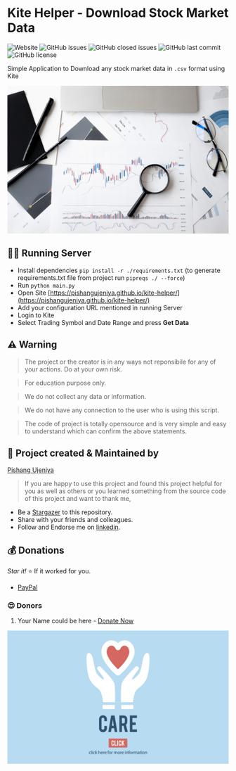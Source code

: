 # Kite Helper - Download Stock Market Data

![Website](https://img.shields.io/website?url=https%3A%2F%2Fpishangujeniya.github.io%2Fkite-helper%2F)
![GitHub issues](https://img.shields.io/github/issues/pishangujeniya/kite-helper)
![GitHub closed issues](https://img.shields.io/github/issues-closed/pishangujeniya/kite-helper)
![GitHub last commit](https://img.shields.io/github/last-commit/pishangujeniya/kite-helper)
![GitHub license](https://img.shields.io/github/license/pishangujeniya/kite-helper)


Simple Application to Download any stock market data in `.csv` format using Kite

![Kite Helper](./images/pexels-anna-nekrashevich-6801648.jpg)

## 🏃‍♂️ Running Server

- Install dependencies `pip install -r ./requirements.txt` (to generate requirements.txt file from project run `pipreqs ./ --force`)
- Run `python main.py`
- Open Site [https://pishangujeniya.github.io/kite-helper/](https://pishangujeniya.github.io/kite-helper/)
- Add your configuration URL mentioned in running Server
- Login to Kite
- Select Trading Symbol and Date Range and press **Get Data** 


## ⚠ Warning
> The project or the creator is in any ways not reponsibile for any of your actions. Do at your own risk.

> For education purpose only.

> We do not collect any data or information.

> We do not have any connection to the user who is using this script.

> The code of project is totally opensource and is very simple and easy to understand which can confirm the above statements.

## 💪 Project created & Maintained by

[Pishang Ujeniya](https://github.com/pishangujeniya)

> If you are happy to use this project and found this project helpful for you as well as others or you learned something from the source code of this project and want to thank me, 

- Be a [Stargazer](https://github.com/pishangujeniya/kite-helper) to this repository.
- Share with your friends and colleagues.
- Follow and Endorse me on [linkedin](https://www.linkedin.com/in/pishangujeniya).

## 💰 Donations
*Star it!* ⭐ If it worked for you.
- [PayPal](https://paypal.me/Pishang)

### 😍 Donors
1. Your Name could be here - [Donate Now](https://paypal.me/Pishang)


<a href="https://paypal.me/Pishang"><img src="./images/9218.jpg"></a>
